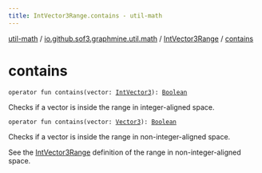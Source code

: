 ```yaml
---
title: IntVector3Range.contains - util-math
---
```


[util-math](../../index.html) / [io.github.sof3.graphmine.util.math](../index.html) / [IntVector3Range](index.html) / [contains](./contains.html)

# contains

`operator fun contains(vector: `[`IntVector3`](../-int-vector3/index.html)`): `[`Boolean`](https://kotlinlang.org/api/latest/jvm/stdlib/kotlin/-boolean/index.html)

Checks if a vector is inside the range in integer-aligned space.

`operator fun contains(vector: `[`Vector3`](../-vector3/index.html)`): `[`Boolean`](https://kotlinlang.org/api/latest/jvm/stdlib/kotlin/-boolean/index.html)

Checks if a vector is inside the range in non-integer-aligned space.

See the [IntVector3Range](index.html) definition of the range in non-integer-aligned space.


